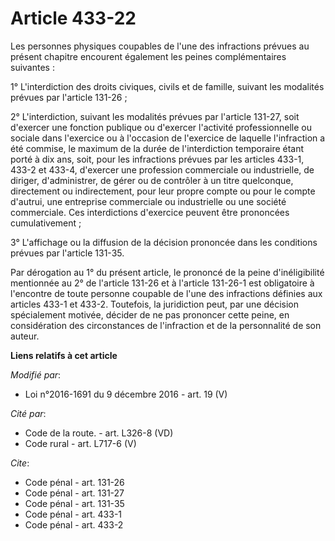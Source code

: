 # Article 433-22

Les personnes physiques coupables de l'une des infractions prévues au présent chapitre encourent également les peines
complémentaires suivantes : 

1° L'interdiction des droits civiques, civils et de famille, suivant les modalités prévues par l'article 131-26 ; 

2° L'interdiction, suivant les modalités prévues par l'article 131-27, soit d'exercer une fonction publique ou d'exercer
l'activité professionnelle ou sociale dans l'exercice ou à l'occasion de l'exercice de laquelle l'infraction a été commise,
le maximum de la durée de l'interdiction temporaire étant porté à dix ans, soit, pour les infractions prévues par les
articles 433-1, 433-2 et 433-4, d'exercer une profession commerciale ou industrielle, de diriger, d'administrer, de gérer ou
de contrôler à un titre quelconque, directement ou indirectement, pour leur propre compte ou pour le compte d'autrui, une
entreprise commerciale ou industrielle ou une société commerciale. Ces interdictions d'exercice peuvent être prononcées
cumulativement ; 

3° L'affichage ou la diffusion de la décision prononcée dans les conditions prévues par l'article 131-35.

Par dérogation au 1° du présent article, le prononcé de la peine  d'inéligibilité mentionnée au 2° de l'article 131-26 et à
l'article  131-26-1 est obligatoire à l'encontre de toute personne coupable de  l'une des infractions définies aux articles
433-1 et 433-2. Toutefois,  la juridiction peut, par une décision spécialement motivée, décider de  ne pas prononcer cette
peine, en considération des circonstances de  l'infraction et de la personnalité de son auteur.

**Liens relatifs à cet article**

_Modifié par_:

  - Loi n°2016-1691 du 9 décembre 2016 - art. 19 (V)

_Cité par_:

  - Code de la route. - art. L326-8 (VD)
  - Code rural - art. L717-6 (V)

_Cite_:

  - Code pénal - art. 131-26
  - Code pénal - art. 131-27
  - Code pénal - art. 131-35
  - Code pénal - art. 433-1
  - Code pénal - art. 433-2
